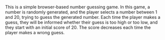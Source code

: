 This is a simple browser-based number guessing game. In this game, a number is randomly generated, and the player selects a number between 1 and 20, trying to guess the generated number. Each time the player makes a guess, they will be informed whether their guess is too high or too low, and they start with an initial score of 20. The score decreases each time the player makes a wrong guess.
